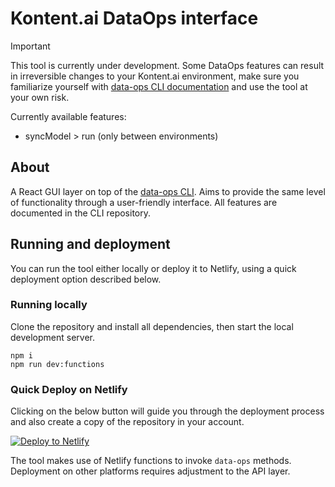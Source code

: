 # Kontent.ai DataOps interface

> [!IMPORTANT]  
> This tool is currently under development. Some DataOps features can result in irreversible changes to your Kontent.ai environment, make sure you familiarize yourself with [data-ops CLI documentation](https://github.com/kontent-ai/data-ops) and use the tool at your own risk.
> 
> Currently available features:
> * syncModel > run (only between environments)

## About

A React GUI layer on top of the [data-ops CLI](https://github.com/kontent-ai/data-ops). Aims to provide the same level of functionality through a user-friendly interface. All features are documented in the CLI repository.

## Running and deployment

You can run the tool either locally or deploy it to Netlify, using a quick deployment option described below.

### Running locally

Clone the repository and install all dependencies, then start the local development server.

```
npm i
npm run dev:functions
```


### Quick Deploy on Netlify

Clicking on the below button will guide you through the deployment process and also create a copy of the repository in your account.

[![Deploy to Netlify](https://www.netlify.com/img/deploy/button.svg)](https://app.netlify.com/start/deploy?repository=https://github.com/kontent-ai/data-ops-gui/)

The tool makes use of Netlify functions to invoke `data-ops` methods. Deployment on other platforms requires adjustment to the API layer.
